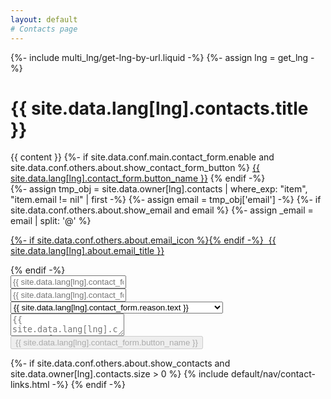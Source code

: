 ```yaml
---
layout: default
# Contacts page
---
```

{%- include multi_lng/get-lng-by-url.liquid -%}
{%- assign lng = get_lng -%}
<div>
 <div class="row about-main">
   <div class="col-md-9 about-header">
   </div>
 </div>
 <div class="row about-divider">
 </div>
 <div class="row">
   <div class="col-md-12">
    <div class="about-msg markdown-style">
      <div class="containertitle">
        <h1 id="titleAux">{{ site.data.lang[lng].contacts.title }}</h1>
      </div>
      <div id="contact-container">
        {{ content }}
        {%- if site.data.conf.main.contact_form.enable and site.data.conf.others.about.show_contact_form_button %}
          <a href="javascript:void(0);" class="btn-base " onclick="ContactForm.show();" role="button">{{ site.data.lang[lng].contact_form.button_name }}</a>
        {% endif -%}
          <div class="meta-container">
        {%- assign tmp_obj =  site.data.owner[lng].contacts | where_exp: "item", "item.email != nil" | first -%}
        {%- assign email = tmp_obj['email'] -%}
        {%- if site.data.conf.others.about.show_email and email %}
          {%- assign _email = email | split: '@' %}
          <p class="email">
            <a href="javascript:void(0);" onclick="setAddress('{{ _email[0] }}', '{{ _email[1] }}');">
              {%- if site.data.conf.others.about.email_icon %}<i class="{{ 'fa-fw ' }}{{ site.data.conf.others.about.email_icon }}"></i>{% endif -%}
              &nbsp;{{ site.data.lang[lng].about.email_title }}
            </a>
          </p>
        {% endif -%}
        <div id="contact-form">
          <form action="https://api.web3forms.com/submit" onsubmit="sendForm('{{ site.data.lang[lng].contact_form.alert }}')" method="POST">
            <input type="hidden" name="subject" id="form-subject">
            <input type="hidden" name="access_key" value="{{ site.data.conf.main.contact_form.key }}">
            <input type="hidden" name="redirect" id="form-redirect">
            <input type="checkbox" name="botcheck" style="display: none;">
            <input type="text" name="Name" id="name" placeholder="{{ site.data.lang[lng].contact_form.name }}" required><br>
            <input type="email" name="Email" placeholder="{{ site.data.lang[lng].contact_form.email }}" required><br>
            <select required id="select-form">
              <option selected disabled hidden value="">{{ site.data.lang[lng].contact_form.reason.text }}</option>
              <option value="Discuss a project">{{ site.data.lang[lng].contact_form.reason.discuss }}</option>
              <option value="Contribute to the Manifesto">{{ site.data.lang[lng].contact_form.reason.contribute }}</option>
              <option value="General Enquiry">{{ site.data.lang[lng].contact_form.reason.enquiry }}</option>
            </select><br>
            <textarea name="message" placeholder="{{ site.data.lang[lng].contact_form.message }}" required></textarea><br>
            <div>
            <div class="h-captcha" data-callback="hcaptchaCallback" data-captcha="true"></div>
            <button type="submit" disabled>{{ site.data.lang[lng].contact_form.button_name }}</button>
            </div>
          </form>
          <script src="https://web3forms.com/client/script.js" async defer></script>
        </div>
        {%- if site.data.conf.others.about.show_contacts and site.data.owner[lng].contacts.size > 0 %}
          {% include default/nav/contact-links.html -%}
        {% endif -%}
      </div>
     </div>
    </div>
  </div>
</div>
